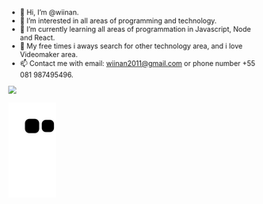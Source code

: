 - 👋 Hi, I’m @wiinan.
- 👀 I’m interested in all areas of programming and technology.
- 🌱 I’m currently learning all areas of programmation in Javascript, Node and React.
- 💞️ My free times i aways search for other technology area, and i love Videomaker area.
- 📫 Contact me with email: wiinan2011@gmail.com or phone number +55 081 987495496.

<!---
wiinan/wiinan is a ✨ special ✨ repository because its `README.md` (this file) appears on your GitHub profile.
You can click the Preview link to take a look at your changes.
--->

<div>
  <a href="https://github.com/wiinan">
  <img height="180em" src="https://user-images.githubusercontent.com/5713670/87202985-820dcb80-c2b6-11ea-9f56-7ec461c497c3.gif"/>
</div>

![Snake animation](https://github.com/wiinan/wiinan/blob/output/github-contribution-grid-snake.svg)

<script>
paranoid: false;
deleted_at: null
</script>
